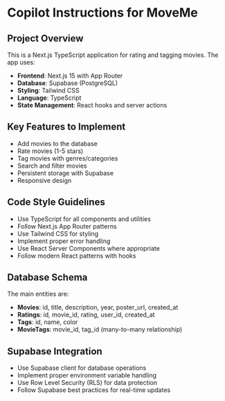 # Copilot Instructions for MoveMe

<!-- Use this file to provide workspace-specific custom instructions to Copilot. For more details, visit https://code.visualstudio.com/docs/copilot/copilot-customization#_use-a-githubcopilotinstructionsmd-file -->

## Project Overview
This is a Next.js TypeScript application for rating and tagging movies. The app uses:
- **Frontend**: Next.js 15 with App Router
- **Database**: Supabase (PostgreSQL)
- **Styling**: Tailwind CSS
- **Language**: TypeScript
- **State Management**: React hooks and server actions

## Key Features to Implement
- Add movies to the database
- Rate movies (1-5 stars)
- Tag movies with genres/categories
- Search and filter movies
- Persistent storage with Supabase
- Responsive design

## Code Style Guidelines
- Use TypeScript for all components and utilities
- Follow Next.js App Router patterns
- Use Tailwind CSS for styling
- Implement proper error handling
- Use React Server Components where appropriate
- Follow modern React patterns with hooks

## Database Schema
The main entities are:
- **Movies**: id, title, description, year, poster_url, created_at
- **Ratings**: id, movie_id, rating, user_id, created_at
- **Tags**: id, name, color
- **MovieTags**: movie_id, tag_id (many-to-many relationship)

## Supabase Integration
- Use Supabase client for database operations
- Implement proper environment variable handling
- Use Row Level Security (RLS) for data protection
- Follow Supabase best practices for real-time updates
